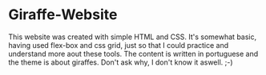 # Giraffe-Website
This website was created with simple HTML and CSS. It's somewhat basic, having used flex-box and css grid, just so that I could practice and understand more aout these tools.  The content is written in portuguese and the theme is about giraffes. Don't ask why, I don't know it aswell.  ;-)
